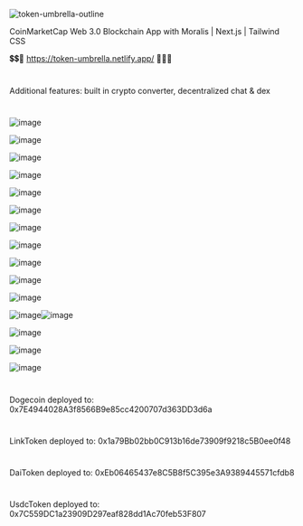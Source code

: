 ![token-umbrella-outline](https://user-images.githubusercontent.com/38008294/171138045-635218dc-6584-4cd5-b3d1-1ebe3886bfaa.png)

CoinMarketCap Web 3.0 Blockchain App with Moralis | Next.js | Tailwind CSS

💲💲💱 https://token-umbrella.netlify.app/ 💱💲💲

#
Additional features: built in crypto converter, decentralized chat & dex
#

![image](https://user-images.githubusercontent.com/38008294/171131327-472aa2dd-c6c7-45f3-9901-9bda10bcd0f1.png)

![image](https://user-images.githubusercontent.com/38008294/171131456-d7ad3c0c-b94b-4b3f-8bfb-14af31089dc0.png)

![image](https://user-images.githubusercontent.com/38008294/171131649-8b4bb330-6daa-4a81-9806-54eb7815ea0e.png)

![image](https://user-images.githubusercontent.com/38008294/171131738-966a7173-a8b8-4f26-bccf-68cab45af1a7.png)

![image](https://user-images.githubusercontent.com/38008294/171132309-4c7367c1-923d-4f32-8930-81c7a010be78.png)

![image](https://user-images.githubusercontent.com/38008294/171132444-dc49bcf3-2ece-496f-850e-af99a2f92073.png)

![image](https://user-images.githubusercontent.com/38008294/171134960-88a38139-2f0d-4bd0-b47d-9cfcde31b20a.png)

![image](https://user-images.githubusercontent.com/38008294/171132551-67053314-c900-4820-9971-7e0ab5e8e06a.png)

![image](https://user-images.githubusercontent.com/38008294/171132740-14443501-e0b8-4f5c-bd39-301d3fc1a10f.png)

![image](https://user-images.githubusercontent.com/38008294/171132921-e140423f-b62d-4b69-b1cc-d959963d5699.png)

![image](https://user-images.githubusercontent.com/38008294/171133051-05ab811b-0823-437b-8550-3821bc049618.png)

![image](https://user-images.githubusercontent.com/38008294/171133358-eaa6ac7e-cafa-4ec0-9c16-5b44abab7952.png)![image](https://user-images.githubusercontent.com/38008294/171133499-c84cc910-f2a7-4750-ab76-2b164ee4d091.png)

![image](https://user-images.githubusercontent.com/38008294/171133743-bb75ac8b-9671-47bb-bd58-b521fff9a38d.png)

![image](https://user-images.githubusercontent.com/38008294/171134115-b5a11e77-3cfc-4805-996d-c4eccc717afa.png)

![image](https://user-images.githubusercontent.com/38008294/171135353-053cff89-d01b-4d59-af83-d76d03b4d240.png)


#
Dogecoin deployed to: 0x7E4944028A3f8566B9e85cc4200707d363DD3d6a
#
LinkToken deployed to: 0x1a79Bb02bb0C913b16de73909f9218c5B0ee0f48
#
DaiToken deployed to: 0xEb06465437e8C5B8f5C395e3A9389445571cfdb8
#
UsdcToken deployed to: 0x7C559DC1a23909D297eaf828dd1Ac70feb53F807
#



